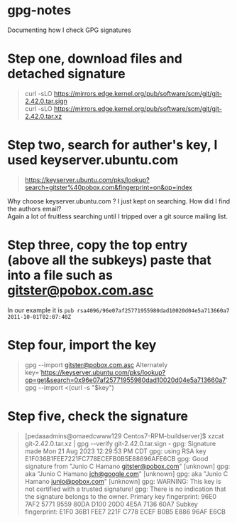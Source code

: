 # gpg-notes
Documenting how I check GPG signatures

# Step one, download files and detached signature

> curl -sLO https://mirrors.edge.kernel.org/pub/software/scm/git/git-2.42.0.tar.sign  
> curl -sLO https://mirrors.edge.kernel.org/pub/software/scm/git/git-2.42.0.tar.xz
> 

# Step two, search for auther's key, I used keyserver.ubuntu.com
> https://keyserver.ubuntu.com/pks/lookup?search=gitster%40pobox.com&fingerprint=on&op=index

Why choose keyserver.ubuntu.com ?  I just kept on searching.  How did I find the authors email?  
Again a lot of fruitless searching until I tripped over a git source mailing list.

# Step three, copy the top entry (above all the subkeys) paste that into a file such as gitster@pobox.com.asc
In our example it is `pub rsa4096/96e07af25771955980dad10020d04e5a713660a7 2011-10-01T02:07:40Z`

# Step four, import the key
> gpg --import gitster@pobox.com.asc
Alternately 
> key='https://keyserver.ubuntu.com/pks/lookup?op=get&search=0x96e07af25771955980dad10020d04e5a713660a7'
> gpg --import <(curl -s "$key")

# Step five, check the signature
> [pedaaadmins@omaedcwww129 Centos7-RPM-buildserver]$ xzcat git-2.42.0.tar.xz | gpg --verify git-2.42.0.tar.sign -
> gpg: Signature made Mon 21 Aug 2023 12:29:53 PM CDT
> gpg:                using RSA key E1F036B1FEE7221FC778ECEFB0B5E88696AFE6CB
> gpg: Good signature from "Junio C Hamano <gitster@pobox.com>" [unknown]
> gpg:                 aka "Junio C Hamano <jch@google.com>" [unknown]
> gpg:                 aka "Junio C Hamano <junio@pobox.com>" [unknown]
> gpg: WARNING: This key is not certified with a trusted signature!
> gpg:          There is no indication that the signature belongs to the owner.
> Primary key fingerprint: 96E0 7AF2 5771 9559 80DA  D100 20D0 4E5A 7136 60A7
>      Subkey fingerprint: E1F0 36B1 FEE7 221F C778  ECEF B0B5 E886 96AF E6CB

